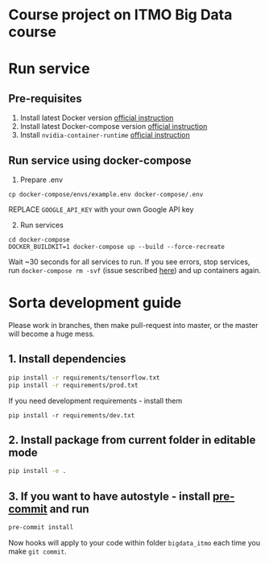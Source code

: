 # Course project on ITMO Big Data course


# Run service

## Pre-requisites

1. Install latest Docker version [official instruction](https://docs.docker.com/engine/install/ubuntu/)
2. Install latest Docker-compose version [official instruction](https://docs.docker.com/compose/install/)
3. Install `nvidia-container-runtime` [official instruction](https://github.com/NVIDIA/nvidia-container-runtime)

## Run service using docker-compose

1. Prepare .env
```
cp docker-compose/envs/example.env docker-compose/.env
```

REPLACE `GOOGLE_API_KEY` with your own Google API key

2. Run services
```
cd docker-compose
DOCKER_BUILDKIT=1 docker-compose up --build --force-recreate
```

Wait ~30 seconds for all services to run. If you see errors, stop services, run `docker-compose rm -svf` (issue sescribed [here](https://github.com/wurstmeister/kafka-docker/issues/389)) and up containers again.


# Sorta development guide

Please work in branches, then make pull-request into master, or the master will become a huge mess.

## 1. Install dependencies
```bash
pip install -r requirements/tensorflow.txt
pip install -r requirements/prod.txt
```

If you need development requirements - install them
```
pip install -r requirements/dev.txt
```

## 2. Install package from current folder in editable mode
```bash
pip install -e .
```

## 3. If you want to have autostyle - install [pre-commit](https://pre-commit.com/) and run
```bash
pre-commit install
```

Now hooks will apply to your code within folder `bigdata_itmo` each time you make `git commit`.
